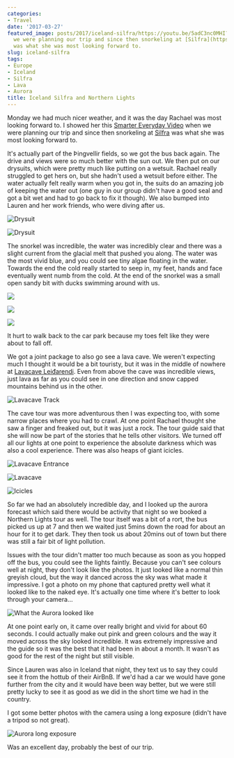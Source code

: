 ```yaml
---
categories:
- Travel
date: '2017-03-27'
featured_image: posts/2017/iceland-silfra/https://youtu.be/5adC3nc0MHI?t=2m36s) when
  we were planning our trip and since then snorkeling at [Silfra](https://en.wikipedia.org/wiki/Silfra)
  was what she was most looking forward to.
slug: iceland-silfra
tags:
- Europe
- Iceland
- Silfra
- Lava
- Aurora
title: Iceland Silfra and Northern Lights
---
```


Monday we had much nicer weather, and it was the day Rachael was most looking forward to. I showed her this [Smarter Everyday Video](https://youtu.be/5adC3nc0MHI?t=2m36s) when we were planning our trip and since then snorkeling at [Silfra](https://en.wikipedia.org/wiki/Silfra) was what she was most looking forward to.

It's actually part of the Þingvellir fields, so we got the bus back again. The drive and views were so much better with the sun out. We then put on our drysuits, which were pretty much like putting on a wetsuit. Rachael really struggled to get hers on, but she hadn't used a wetsuit before either. The water actually felt really warm when you got in, the suits do an amazing job of keeping the water out (one guy in our group didn't have a good seal and got a bit wet and had to go back to fix it though). We also bumped into Lauren and her work friends, who were diving after us.

![](drysuit-alex.jpg "Drysuit")

![](drysuit-rachael.jpg "Drysuit")

The snorkel was incredible, the water was incredibly clear and there was a slight current from the glacial melt that pushed you along. The water was the most vivid blue, and you could see tiny algae floating in the water.
Towards the end the cold really started to seep in, my feet, hands and face eventually went numb from the cold.
At the end of the snorkel was a small open sandy bit with ducks swimming around with us.

![](dive1.jpg "")

![](dive2.jpg "")

![](dive3.jpg "")

It hurt to walk back to the car park because my toes felt like they were about to fall off.

We got a joint package to also go see a lava cave. We weren't expecting much I thought it would be a bit touristy, but it was in the middle of nowhere at [Lavacave Leiđarendi](https://goo.gl/maps/fxEiqh7T9qS2). Even from above the cave was incredible views, just lava as far as you could see in one direction and snow capped mountains behind us in the other.

![](lavacave3.jpg "Lavacave Track")

The cave tour was more adventurous then I was expecting too, with some narrow places where you had to crawl.
At one point Rachael thought she saw a finger and freaked out, but it was just a rock. The tour guide said that she  will now be part of the stories that he tells other visitors. We turned off all our lights at one point to experience the absolute darkness which was also a cool experience. There was also heaps of giant icicles.

![](lavacave1.jpg "Lavacave Entrance")

![](lavacave2.jpg "Lavacave")

![](lavacave-icicles.jpg "Icicles")

So far we had an absolutely incredible day, and I looked up the aurora forecast which said there would be activity that night so we booked a Northern Lights tour as well. The tour itself was a bit of a rort, the bus picked us up at 7 and then we waited just 5mins down the road for about an hour for it to get dark. They then took us about 20mins out of town but there was still a fair bit of light pollution.

Issues with the tour didn't matter too much because as soon as you hopped off the bus, you could see the lights faintly. Because you can't see colours well at night, they don't look like the photos. It just looked like a normal thin greyish cloud, but the way it danced across the sky was what made it impressive. I got a photo on my phone that captured pretty well what it looked like to the naked eye. It's actually one time where it's better to look through your camera...

![](aurora-realistic.jpg "What the Aurora looked like")

At one point early on, it came over really bright and vivid for about 60 seconds. I could actually make out pink and green colours and the way it moved across the sky looked incredible. It was extremely impressive and the guide so it was the best that it had been in about a month. It wasn't as good for the rest of the night but still visible.

Since Lauren was also in Iceland that night, they text us to say they could see it from the hottub of their AirBnB. If we'd had a car we would have gone further from the city and it would have been way better, but we were still pretty lucky to see it as good as we did in the short time we had in the country.

I got some better photos with the camera using a long exposure (didn't have a tripod so not great).

![](aurora-exposure.jpg "Aurora long exposure")

Was an excellent day, probably the best of our trip.